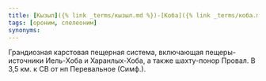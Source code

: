 ```yaml
---
title: [Кызыл]({% link _terms/кызыл.md %})-[Коба]({% link _terms/коба.md %})
tags: [ороним, спелеоним]
synonyms:
---
```


Грандиозная карстовая пещерная система, включающая пещеры-источники Иель-Хоба и
Харанлых-Хоба, а также шахту-понор Провал. В 3,5 км. к СВ от нп Перевальное
(Симф.).
